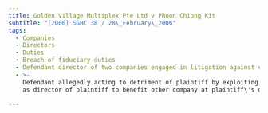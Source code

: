 ```yaml
---
title: Golden Village Multiplex Pte Ltd v Phoon Chiong Kit
subtitle: "[2006] SGHC 38 / 28\_February\_2006"
tags:
  - Companies
  - Directors
  - Duties
  - Breach of fiduciary duties
  - Defendant director of two companies engaged in litigation against each other
  - >-
    Defendant allegedly acting to detriment of plaintiff by exploiting position
    as director of plaintiff to benefit other company at plaintiff\'s detriment

---
```


